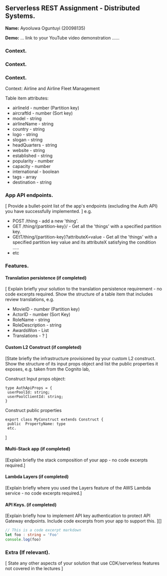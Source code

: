 ## Serverless REST Assignment - Distributed Systems.

__Name:__ Ayooluwa Oguntuyi (20098135)

__Demo:__ ... link to your YouTube video demonstration ......

### Context.

### Context.

### Context.

Context: Airline and Airline Fleet Management

Table item attributes:
+ airlineId - number (Partition key) 
+ aircraftId - number (Sort key)  
+ model - string  
+ airlineName - string  
+ country - string  
+ logo - string  
+ slogan - string  
+ headQuarters - string  
+ website - string  
+ established - string  
+ popularity - number 
+ capacity - number  
+ international - boolean  
+ tags - array<string>  
+ destination - string  

### App API endpoints.

[ Provide a bullet-point list of the app's endpoints (excluding the Auth API) you have successfully implemented. ]
e.g.
 
+ POST /thing - add a new 'thing'.
+ GET /thing/{partition-key}/ - Get all the 'things' with a specified partition key.
+ GEtT/thing/{partition-key}?attributeX=value - Get all the 'things' with a specified partition key value and its attributeX satisfying the condition .....
+ etc


### Features.

#### Translation persistence (if completed)

[ Explain briefly your solution to the translation persistence requirement - no code excerpts required. Show the structure of a table item that includes review translations, e.g.

+ MovieID - number  (Partition key)
+ ActorID - number  (Sort Key)
+ RoleName - string
+ RoleDescription - string
+ AwardsWon - List<string>
+ Translations - ?
]

#### Custom L2 Construct (if completed)

[State briefly the infrastructure provisioned by your custom L2 construct. Show the structure of its input props object and list the public properties it exposes, e.g. taken from the Cognito lab,

Construct Input props object:
~~~
type AuthApiProps = {
 userPoolId: string;
 userPoolClientId: string;
}
~~~
Construct public properties
~~~
export class MyConstruct extends Construct {
 public  PropertyName: type
 etc.
~~~
 ]

#### Multi-Stack app (if completed)

[Explain briefly the stack composition of your app - no code excerpts required.]

#### Lambda Layers (if completed)

[Explain briefly where you used the Layers feature of the AWS Lambda service - no code excerpts required.]


#### API Keys. (if completed)

[Explain briefly how to implement API key authentication to protect API Gateway endpoints. Include code excerpts from your app to support this. ][]

~~~ts
// This is a code excerpt markdown 
let foo : string = 'Foo'
console.log(foo)
~~~

###  Extra (If relevant).

[ State any other aspects of your solution that use CDK/serverless features not covered in the lectures ]

